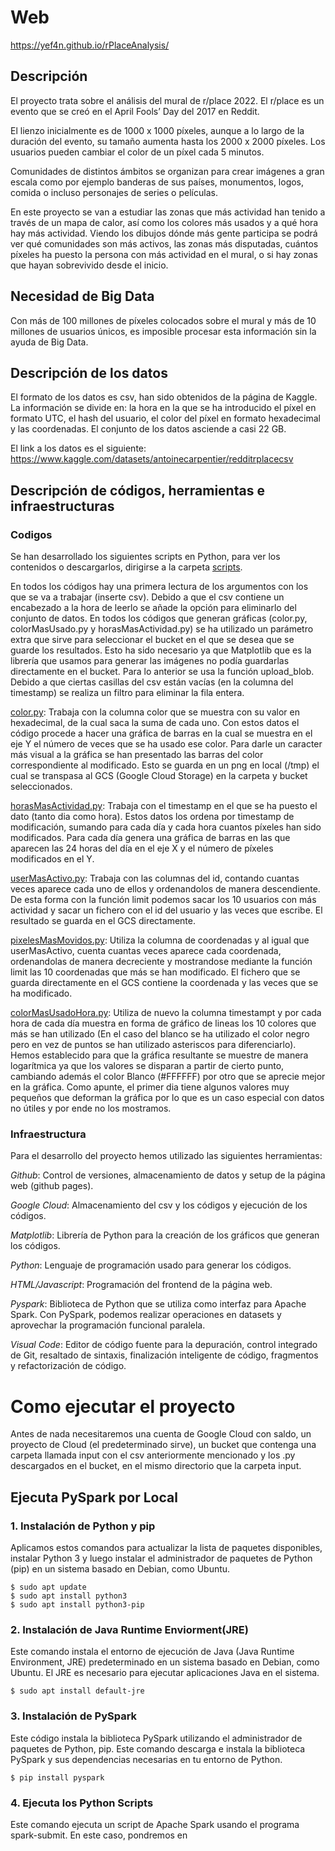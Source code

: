 
# Web
https://yef4n.github.io/rPlaceAnalysis/

## Descripción
El proyecto trata sobre el análisis del mural de r/place 2022. El r/place es un evento que se creó en el April Fools’ Day del 2017 en Reddit.

El lienzo inicialmente es de 1000 x 1000 píxeles, aunque a lo largo de la duración del evento, su tamaño aumenta hasta los 2000 x 2000 píxeles. Los usuarios pueden cambiar el color de un píxel cada 5 minutos.

Comunidades de distintos ámbitos se organizan para crear imágenes a gran escala como por ejemplo banderas de sus países, monumentos, logos, comida o incluso personajes de series o películas.

En este proyecto se van a estudiar las zonas que más actividad han tenido a través de un mapa de calor, así como los colores más usados y a qué hora hay más actividad. Viendo los dibujos dónde más gente participa se podrá ver qué comunidades son más activos, las zonas más disputadas, cuántos píxeles ha puesto la persona con más actividad en el mural, o si hay zonas que hayan sobrevivido desde el inicio.

## Necesidad de Big Data
Con más de 100 millones de píxeles colocados sobre el mural y más de 10 millones de usuarios únicos, es imposible procesar esta información sin la ayuda de Big Data.

## Descripción de los datos
El formato de los datos es csv, han sido obtenidos de la página de Kaggle. La información se divide en: la hora en la que se ha introducido el píxel en formato UTC, el hash del usuario, el color del píxel en formato hexadecimal y las coordenadas. El conjunto de los datos asciende a casi 22 GB.

El link a los datos es el siguiente: https://www.kaggle.com/datasets/antoinecarpentier/redditrplacecsv

## Descripción de códigos, herramientas e infraestructuras

### Codigos
Se han desarrollado los siguientes scripts en Python, para ver los contenidos o descargarlos, dirigirse a la carpeta [scripts](/scripts).

En todos los códigos hay una primera lectura de los argumentos con los que se va a trabajar (inserte csv). Debido a que el csv contiene un encabezado a la hora de leerlo se añade la opción para eliminarlo del conjunto de datos.
En todos los códigos que generan gráficas (color.py, colorMasUsado.py y  horasMasActividad.py) se ha utilizado un parámetro extra que sirve para seleccionar el bucket en el que se desea que se guarde los resultados. Esto ha sido necesario ya que Matplotlib que es la librería que usamos para generar las imágenes no podía guardarlas directamente en el bucket. Para lo anterior se usa la función upload_blob.
Debido a que ciertas casillas del csv están vacías (en la columna del timestamp) se realiza un filtro para eliminar la fila entera.

[color.py](/scripts/color.py): Trabaja con la columna color que se muestra con su valor en hexadecimal, de la cual saca la suma de cada uno. Con estos datos el código procede a hacer una gráfica de barras en la cual se muestra en el eje Y el número de veces que se ha usado ese color. Para darle un caracter más visual a la gráfica se han presentado las barras del color correspondiente al modificado. Esto se guarda en un png en local (/tmp) el cual se transpasa al GCS (Google Cloud Storage) en la carpeta y bucket seleccionados.

[horasMasActividad.py](scripts/horasMasActividad.py): Trabaja con el timestamp en el que se ha puesto el dato (tanto dia como hora). Estos datos los ordena por timestamp de modificación, sumando para cada día y cada hora cuantos píxeles han sido modificados. Para cada día genera una gráfica de barras en las que aparecen las 24 horas del día en el eje X y el número de píxeles modificados en el Y.

[userMasActivo.py](scripts/userMasActivo.py): Trabaja con las columnas del id, contando cuantas veces aparece cada uno de ellos y ordenandolos de manera descendiente. De esta forma con la función limit podemos sacar los 10 usuarios con más actividad y sacar un fichero con el id del usuario y las veces que escribe. El resultado se guarda en el GCS directamente.

[pixelesMasMovidos.py](scripts/pixelesMasMovidos.py): Utiliza la columna de coordenadas y al igual que userMasActivo, cuenta cuantas veces aparece cada coordenada, ordenandolas de manera decreciente y mostrandose mediante la función limit las 10 coordenadas que más se han modificado. El fichero que se guarda directamente en el GCS contiene la coordenada y las veces que se ha modificado.

[colorMasUsadoHora.py](scripts/colorMasUsadoHora.py): Utiliza de nuevo la columna timestampt y por cada hora de cada día muestra en forma de gráfico de lineas los 10 colores que más se han utilizado (En el caso del blanco se ha utilizado el color negro pero en vez de puntos se han utilizado asteriscos para diferenciarlo). Hemos establecido para que la gráfica resultante se muestre de manera logarítmica ya que los valores se disparan a partir de cierto punto, cambiando además el color Blanco (#FFFFFF) por otro que se aprecie mejor en la gráfica. Como apunte, el primer dia tiene algunos valores muy pequeños que deforman la gráfica por lo que es un caso especial con datos no útiles y por ende no los mostramos.

### Infraestructura
Para el desarrollo del proyecto hemos utilizado las siguientes herramientas:

_Github_: Control de versiones, almacenamiento de datos y setup de la página web (github pages).

_Google Cloud_: Almacenamiento del csv y los códigos y ejecución de los códigos.

_Matplotlib_: Librería de Python para la creación de los gráficos que generan los códigos.

_Python_: Lenguaje de programación usado para generar los códigos.

_HTML/Javascript_: Programación del frontend de la página web.

_Pyspark_: Biblioteca de Python que se utiliza como interfaz para Apache Spark. Con PySpark, podemos realizar operaciones en datasets y aprovechar la programación funcional paralela.

_Visual Code_: Editor de código fuente para la depuración, control integrado de Git, resaltado de sintaxis, finalización inteligente de código, fragmentos y refactorización de código.

# Como ejecutar el proyecto
Antes de nada necesitaremos una cuenta de Google Cloud con saldo, un proyecto de Cloud (el predeterminado sirve), un bucket que contenga una carpeta llamada input con el csv anteriormente mencionado y los .py descargados en el bucket, en el mismo directorio que la carpeta input.

## Ejecuta PySpark por  Local
### 1. Instalación de Python y pip
Aplicamos estos comandos para actualizar la lista de paquetes disponibles, instalar Python 3 y luego instalar el administrador de paquetes de Python (pip) en un sistema basado en Debian, como Ubuntu.


```
$ sudo apt update
$ sudo apt install python3
$ sudo apt install python3-pip
```
### 2. Instalación de Java Runtime Enviorment(JRE)
Este comando instala el entorno de ejecución de Java (Java Runtime Environment, JRE) predeterminado en un sistema basado en Debian, como Ubuntu. El JRE es necesario para ejecutar aplicaciones Java en el sistema.

```$ sudo apt install default-jre```
### 3. Instalación de PySpark
Este código instala la biblioteca PySpark utilizando el administrador de paquetes de Python, pip. Este comando descarga e instala la biblioteca PySpark y sus dependencias necesarias en tu entorno de Python.

```$ pip install pyspark```
### 4. Ejecuta los Python Scripts
Este comando ejecuta un script de Apache Spark usando el programa spark-submit. En este caso, pondremos en <script>  el nombre del script de Spark que deseas ejecutar.

```$ spark-submit <script>```
## Ejecuta PySpark por Cloud
Este comando crea un clúster de Google Cloud Dataproc en la región "europe-west6" con un nodo maestro y nodos de trabajo, y establece el tamaño de los discos de arranque tanto para el nodo maestro como para los nodos de trabajo en 50 GB.

```
$ gcloud dataproc clusters create example-cluster --region europe-west6 --enable-component-gateway --master-boot-disk-size 50GB --worker-boot-disk-size 50GB
```
A continuación, ejecutamos el siguiente comando para establecer BUCKET como el bucket que creamos con anterioridad,

```$ BUCKET=gs://<your bucket name> ```

Y ahora, para ejecutar cada uno de los códigos tendríamos que realizar lo siguiente (Nos liamos un poco con los códigos debido a que _Matplotlib_ no podía guardar directamente las gráficas en el bucket):
Los tres primeros al generar gráficas con _Matplotlib_ necesitamos pasarle como parámetro el ID del bucket donde queremos que lo guarde.

Ejecutar color.py:  ```spark-submit <numero workers> <numero ejecutores> $BUCKET/color.py $BUCKET/input <nombre archivo salida> <ID bucket>```

Ejecutar colorMasUsadoHora.py: ```spark-submit <numero workers> <numero ejecutores> $BUCKET/colorMasUsadoHora.py $BUCKET/input $BUCKET/<nombre archivo salida> <ID bucket>```

Ejecutar horasMasActividad.py: ```spark-submit <numero workers> <numero ejecutores> $BUCKET/horasMasActividad.py $BUCKET/input $BUCKET/<nombre archivo salida> <ID bucket>```

Los últimos dos códigos generan un txt que será procesado para mostrar una tabla con los valores.

Ejecutar pixelesMasMovidos.py: ```spark-submit <numero workers> <numero ejecutores> $BUCKET/pixelesMasMovidos.py $BUCKET/input $BUCKET/<nombre archivo salida>```

Ejecutar userMasActivo.py: ```spark-submit  <numero workers> <numero ejecutores> $BUCKET/userMasActivo.py $BUCKET/input $BUCKET/<nombre archivo salida>```

# Comparaciones de tiempos

![Gráficas_tiempos](https://github.com/YeF4n/rPlaceAnalysis/assets/100349938/43e63a15-7eb1-41d5-beab-85e8d4aee1ed)

Los tiempos y speed-ups han sido los siguientes:

[color.py](/scripts/color.py): 

          -Master: 264
  
          -2 W 2 C: 96   -Speedup = 264/96 = 2,75
  
          -2 W 4 C: 96   -Speedup = 264/96 = 2,75
  
          -2 W 8 C: 59   -Speedup = 264/59 = 4,47
  
          -4 W 2 C: 66   -Speedup = 264/66 = 4
  
          -4 W 3 C: 60   -Speedup = 264/60 = 4,4
  
          -4 W 4 C: 60   -Speedup = 264/60 = 4,4

[horasMasActividad.py](scripts/horasMasActividad.py): 

          -Master: 462   
  
          -2 W 2 C: 150   -Speedup = 462/150 = 3,08
  
          -2 W 4 C: 156   -Speedup = 462/156 = 2,96
  
          -2 W 8 C: 84   -Speedup = 462/84 = 5,5
          
          -4 W 2 C: 90   -Speedup = 462/90 = 5,133
          
          -4 W 3 C: 96   -Speedup = 462/96 = 4,81
          
          -4 W 4 C: 96   -Speedup = 462/96 = 4,81
  
[pixelesMasMovidos.py](scripts/pixelesMasMovidos.py): 

          -Master: 342   
          
          -2 W 2 C: 114   -Speedup = 342/114 = 3
          
          -2 W 4 C: 120   -Speedup = 342/120 = 2,85
          
          -2 W 8 C: 66   -Speedup = 342/66 = 5,18
          
          -4 W 2 C: 72   -Speedup = 342/72 = 4,75
          
          -4 W 3 C: 78   -Speedup = 342/78 = 4,38
          
          -4 W 4 C: 78   -Speedup = 342/78 = 4,38

[userMasActivo.py](scripts/userMasActivo.py): 

          -Master: 600 
          
          -2 W 2 C: 144   -Speedup = 600/144 = 4,16
          
          -2 W 4 C: 150   -Speedup = 600/150 = 4
          
          -2 W 8 C: 84   -Speedup = 600/84 = 7,14
          
          -4 W 2 C: 90   -Speedup = 600/90 = 6,67
          
          -4 W 3 C: 90   -Speedup = 600/90 = 6,67
          
          -4 W 4 C: 90   -Speedup = 600/90 = 6,67
          
[colorMasUsadoHora.py](scripts/colorMasUsadoHora.py): 

          -Master: 900  
          
          -2 W 2 C: 252   -Speedup = 900/252 = 3,571
          
          -2 W 4 C: 252   -Speedup = 900/252 = 3,571
          
          -2 W 8 C: 132   -Speedup = 900/132 = 6,82
          
          -4 W 2 C: 144   -Speedup = 900/144 = 6,25
          
          -4 W 3 C: 144   -Speedup = 900/144 = 6,25
          
          -4 W 4 C: 150   -Speedup = 900/150 = 6
